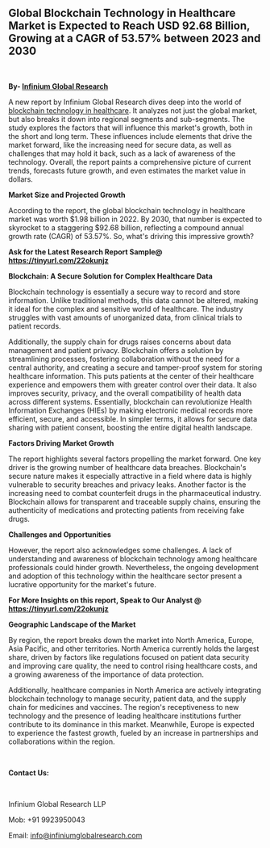 <h2><strong>Global Blockchain Technology in Healthcare Market is Expected to Reach USD 92.68 Billion, Growing at a CAGR of 53.57% between 2023 and 2030</strong></h2>
<p>&nbsp;</p>
<p><strong>By- </strong><a href="https://www.infiniumglobalresearch.com"><strong>Infinium Global Research</strong></a></p>
<p>A new report by Infinium Global Research dives deep into the world of <a href="https://www.infiniumglobalresearch.com/market-reports/global-blockchain-technology-in-healthcare-market">blockchain technology in healthcare</a>. It analyzes not just the global market, but also breaks it down into regional segments and sub-segments. The study explores the factors that will influence this market's growth, both in the short and long term. These influences include elements that drive the market forward, like the increasing need for secure data, as well as challenges that may hold it back, such as a lack of awareness of the technology. Overall, the report paints a comprehensive picture of current trends, forecasts future growth, and even estimates the market value in dollars.</p>
<p><strong>Market Size and Projected Growth</strong></p>
<p>According to the report, the global blockchain technology in healthcare market was worth $1.98 billion in 2022. By 2030, that number is expected to skyrocket to a staggering $92.68 billion, reflecting a compound annual growth rate (CAGR) of 53.57%. So, what's driving this impressive growth?</p>
<p><strong>Ask for the Latest Research Report Sample@ </strong><a href="https://tinyurl.com/22okunjz"><strong>https://tinyurl.com/22okunjz</strong></a></p>
<p><strong>Blockchain: A Secure Solution for Complex Healthcare Data</strong></p>
<p>Blockchain technology is essentially a secure way to record and store information. Unlike traditional methods, this data cannot be altered, making it ideal for the complex and sensitive world of healthcare. The industry struggles with vast amounts of unorganized data, from clinical trials to patient records.</p>
<p>Additionally, the supply chain for drugs raises concerns about data management and patient privacy. Blockchain offers a solution by streamlining processes, fostering collaboration without the need for a central authority, and creating a secure and tamper-proof system for storing healthcare information. This puts patients at the center of their healthcare experience and empowers them with greater control over their data. It also improves security, privacy, and the overall compatibility of health data across different systems. Essentially, blockchain can revolutionize Health Information Exchanges (HIEs) by making electronic medical records more efficient, secure, and accessible. In simpler terms, it allows for secure data sharing with patient consent, boosting the entire digital health landscape.</p>
<p><strong>Factors Driving Market Growth</strong></p>
<p>The report highlights several factors propelling the market forward. One key driver is the growing number of healthcare data breaches. Blockchain's secure nature makes it especially attractive in a field where data is highly vulnerable to security breaches and privacy leaks. Another factor is the increasing need to combat counterfeit drugs in the pharmaceutical industry. Blockchain allows for transparent and traceable supply chains, ensuring the authenticity of medications and protecting patients from receiving fake drugs.</p>
<p><strong>Challenges and Opportunities</strong></p>
<p>However, the report also acknowledges some challenges. A lack of understanding and awareness of blockchain technology among healthcare professionals could hinder growth. Nevertheless, the ongoing development and adoption of this technology within the healthcare sector present a lucrative opportunity for the market's future.</p>
<p><strong>For More Insights on this report, Speak to Our Analyst @ </strong><a href="https://tinyurl.com/22okunjz"><strong>https://tinyurl.com/22okunjz</strong></a></p>
<p><strong>Geographic Landscape of the Market</strong></p>
<p>By region, the report breaks down the market into North America, Europe, Asia Pacific, and other territories. North America currently holds the largest share, driven by factors like regulations focused on patient data security and improving care quality, the need to control rising healthcare costs, and a growing awareness of the importance of data protection.</p>
<p>Additionally, healthcare companies in North America are actively integrating blockchain technology to manage security, patient data, and the supply chain for medicines and vaccines. The region's receptiveness to new technology and the presence of leading healthcare institutions further contribute to its dominance in this market. Meanwhile, Europe is expected to experience the fastest growth, fueled by an increase in partnerships and collaborations within the region.</p>
<p>&nbsp;</p>
<p><strong>Contact Us:</strong></p>
<p>&nbsp;</p>
<p>Infinium Global Research LLP</p>
<p>Mob: +91 9923950043</p>
<p>Email: <a href="mailto:info@infiniumglobalresearch.com">info@infiniumglobalresearch.com</a></p>
